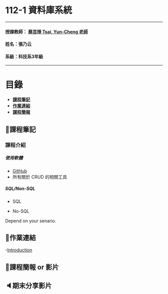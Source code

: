 # 112-1 資料庫系統
***
 #### 授課教師： [蔡芸琤 Tsai, Yun-Cheng 老師](https://github.com/pecu?tab=repositories)
 #### 姓名：張乃云
 #### 系級：科技系3年級
***
# 目錄  

+ [**課程筆記**](https://github.com/41071119H-Irene/DB#pencil%E8%AA%B2%E7%A8%8B%E7%AD%86%E8%A8%98)
+ [**作業連結**](https://github.com/41071119H-Irene/DB#%E4%BD%9C%E6%A5%AD%E9%80%A3%E7%B5%90)
+ [**課程簡報**](https://github.com/41071119H-Irene/DB#%E8%AA%B2%E7%A8%8B%E7%B0%A1%E5%A0%B1)

## :pencil:課程筆記
### 課程介紹
##### 使用軟體
- [GitHub](https://github.com/41071119H-Irene/DB)
- 所有關於 CRUD 的相關工具
##### SQL/Non-SQL
- SQL

- No-SQL

Depend on your senario.

## 🙌作業連結
-[Introduction](https://docs.google.com/presentation/d/1CP0D92DA8Ae8oyIKSquqUuTUpVqwLGT-14T32l9pf5U/edit#slide=id.g241186a303b_0_39)
## 🫠課程簡報 or 影片
## 🔈期末分享影片

